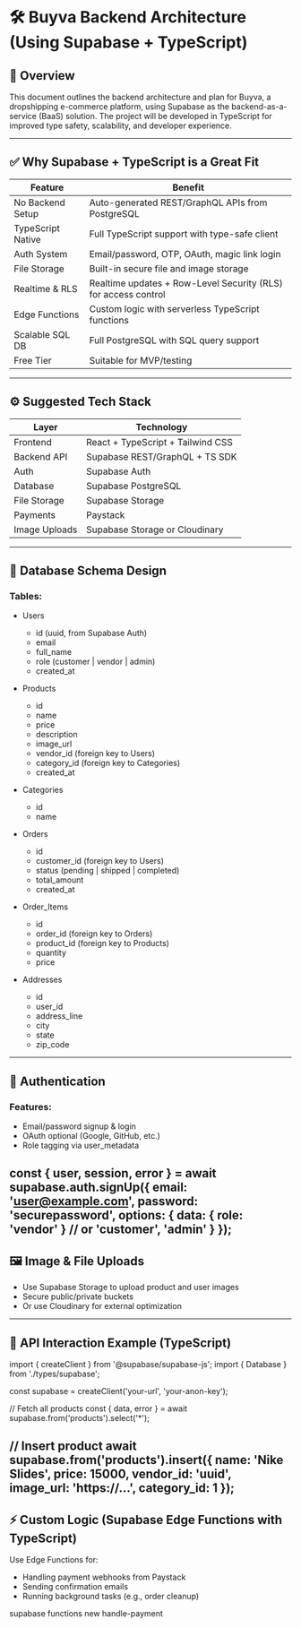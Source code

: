# 🛠️ Buyva Backend Architecture (Using Supabase + TypeScript)

## 📌 Overview
This document outlines the backend architecture and plan for Buyva, a dropshipping e-commerce platform, using Supabase as the backend-as-a-service (BaaS) solution. The project will be developed in TypeScript for improved type safety, scalability, and developer experience.

---

## ✅ Why Supabase + TypeScript is a Great Fit

| Feature             | Benefit                                                                 |
|---------------------|-------------------------------------------------------------------------|
| No Backend Setup | Auto-generated REST/GraphQL APIs from PostgreSQL                        |
| TypeScript Native| Full TypeScript support with type-safe client                          |
| Auth System      | Email/password, OTP, OAuth, magic link login                           |
| File Storage     | Built-in secure file and image storage                                  |
| Realtime & RLS   | Realtime updates + Row-Level Security (RLS) for access control          |
| Edge Functions   | Custom logic with serverless TypeScript functions                       |
| Scalable SQL DB  | Full PostgreSQL with SQL query support                                  |
| Free Tier        | Suitable for MVP/testing                                                 |

---

## ⚙️ Suggested Tech Stack

| Layer         | Technology                            |
|---------------|-----------------------------------------|
| Frontend      | React + TypeScript + Tailwind CSS      |
| Backend API   | Supabase REST/GraphQL + TS SDK         |
| Auth          | Supabase Auth                          |
| Database      | Supabase PostgreSQL                    |
| File Storage  | Supabase Storage                       |
| Payments      | Paystack                               |
| Image Uploads | Supabase Storage or Cloudinary         |

---

## 🧱 Database Schema Design

### Tables:
- Users
  - id (uuid, from Supabase Auth)
  - email
  - full_name
  - role (customer | vendor | admin)
  - created_at

- Products
  - id
  - name
  - price
  - description
  - image_url
  - vendor_id (foreign key to Users)
  - category_id (foreign key to Categories)
  - created_at

- Categories
  - id
  - name

- Orders
  - id
  - customer_id (foreign key to Users)
  - status (pending | shipped | completed)
  - total_amount
  - created_at

- Order_Items
  - id
  - order_id (foreign key to Orders)
  - product_id (foreign key to Products)
  - quantity
  - price

- Addresses
  - id
  - user_id
  - address_line
  - city
  - state
  - zip_code

---

## 🔐 Authentication

### Features:
- Email/password signup & login
- OAuth optional (Google, GitHub, etc.)
- Role tagging via user_metadata

const { user, session, error } = await supabase.auth.signUp({
  email: 'user@example.com',
  password: 'securepassword',
  options: {
    data: { role: 'vendor' } // or 'customer', 'admin'
  }
});
---

## 🖼️ Image & File Uploads

- Use Supabase Storage to upload product and user images
- Secure public/private buckets
- Or use Cloudinary for external optimization

---

## 🔄 API Interaction Example (TypeScript)

import { createClient } from '@supabase/supabase-js';
import { Database } from './types/supabase';

const supabase = createClient<Database>('your-url', 'your-anon-key');

// Fetch all products
const { data, error } = await supabase.from('products').select('*');

// Insert product
await supabase.from('products').insert({
  name: 'Nike Slides',
  price: 15000,
  vendor_id: 'uuid',
  image_url: 'https://...',
  category_id: 1
});
---

## ⚡ Custom Logic (Supabase Edge Functions with TypeScript)

Use Edge Functions for:
- Handling payment webhooks from Paystack
- Sending confirmation emails
- Running background tasks (e.g., order cleanup)

supabase functions new handle-payment
